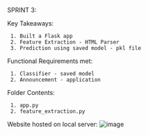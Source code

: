 SPRINT 3:

Key Takeaways: 
     
     1. Built a Flask app
     2. Feature Extraction - HTML Parser
     3. Prediction using saved model - pkl file
     
Functional Requirements met: 
 
     1. Classifier - saved model
     2. Announcement - application 

Folder Contents:

     1. app.py
     2. feature_extraction.py
 
Website hosted on local server: 
![image](https://user-images.githubusercontent.com/64303145/202484325-16022978-f97b-4fc2-9aa8-3c35ea2ae523.png)
